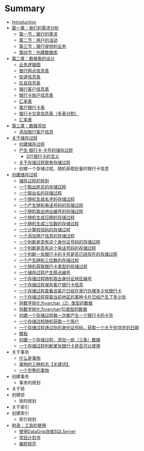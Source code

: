 # Summary

* [Introduction](README.md)
* [第一章：我们的需求分析](di-yi-zhang-ff1a-wo-men-de-xu-qiu-fen-xi.md)
  * [第一节：银行的需求](di-yi-zhang-ff1a-wo-men-de-xu-qiu-fen-xi/di-yi-jie-ff1a-yin-xing-de-xu-qiu.md)
  * [第二节：用户的活动](di-yi-zhang-ff1a-wo-men-de-xu-qiu-fen-xi/di-er-jie-ff1a-yong-hu-de-huo-dong.md)
  * [第三节：银行提供的业务](di-yi-zhang-ff1a-wo-men-de-xu-qiu-fen-xi/di-san-jie-ff1a-yin-xing-ti-gong-de-ye-wu.md)
  * [第四节：创建数据库](di-yi-zhang-ff1a-wo-men-de-xu-qiu-fen-xi/di-si-jie-ff1a-chuang-jian-shu-ju-ku.md)
* [第二章：数据表的设计](di-er-zhang-ff1a-shu-ju-biao-de-she-ji.md)
  * [业务逻辑图](di-er-zhang-ff1a-shu-ju-biao-de-she-ji/ye-wu-luo-ji-tu.md)
  * [银行网点信息表](di-er-zhang-ff1a-shu-ju-biao-de-she-ji/yin-xing-wang-dian-xin-xi-biao.md)
  * [街道信息表](di-er-zhang-ff1a-shu-ju-biao-de-she-ji/jie-dao-xin-xi-biao.md)
  * [区县信息表](di-er-zhang-ff1a-shu-ju-biao-de-she-ji/qu-xian-xin-xi-biao.md)
  * [银行客户信息表](di-er-zhang-ff1a-shu-ju-biao-de-she-ji/yin-xing-ke-hu-xin-xi-biao.md)
  * [银行卡账户信息表](di-er-zhang-ff1a-shu-ju-biao-de-she-ji/yin-xing-qia-zhang-hu-xin-xi-biao.md)
  * [汇率表](di-er-zhang-ff1a-shu-ju-biao-de-she-ji/hui-lv-biao.md)
  * [客户银行卡表](di-er-zhang-ff1a-shu-ju-biao-de-she-ji/ke-hu-yin-xing-qia-biao.md)
  * [银行卡交易信息表（多表分割）](di-er-zhang-ff1a-shu-ju-biao-de-she-ji/yin-xing-qia-jiao-yi-xin-xi-biao-ff08-duo-biao-fen-ge-ff09.md)
  * [汇率表](di-er-zhang-ff1a-shu-ju-biao-de-she-ji/hui-lv-biao.md)
* [第三章：数据添加](di-san-zhang-ff1a-shu-ju-tian-jia.md)
  * [添加银行客户信息](di-san-zhang-ff1a-shu-ju-tian-jia/tian-jia-yin-xing-ke-hu-xin-xi.md)
* [关于储存过程](guan-yu-chu-cun-guo-cheng.md)
  * [创建储存过程](guan-yu-chu-cun-guo-cheng/chuang-jian-chu-cun-guo-cheng.md)
  * [产生·银行卡·卡号的储存过程](guan-yu-chu-cun-guo-cheng/chan-751fb7-yin-xing-5361b7-qia-hao-de-chu-cun-guo-cheng.md)
    * [DIY银行卡的含义](guan-yu-chu-cun-guo-cheng/chan-751fb7-yin-xing-5361b7-qia-hao-de-chu-cun-guo-cheng/diyyin-xing-qia-de-han-yi.md)
  * [关于存储过程嵌套存储过程](guan-yu-chu-cun-guo-cheng/guan-yu-cun-chu-guo-cheng-qian-tao-cun-chu-guo-cheng.md)
  * 创建一个存储过程，随机获取批量的银行卡信息
* [创建储存过程](chuang-jian-chu-cun-guo-cheng.md)
  * [储存过程的规划](chuang-jian-chu-cun-guo-cheng/chu-cun-guo-cheng-de-gui-hua.md)
  * [一个取出姓氏的存储过程](chuang-jian-chu-cun-guo-cheng/yi-ge-qu-chu-xing-shi-de-cun-chu-guo-cheng.md)
  * [一个取出名的存储过程](chuang-jian-chu-cun-guo-cheng/yi-ge-qu-chu-ming-de-cun-chu-guo-cheng.md)
  * [一个随机生成名字的存储过程](chuang-jian-chu-cun-guo-cheng/yi-ge-sui-ji-sheng-cheng-ming-zi-de-cun-chu-guo-cheng.md)
  * [一个产生随机电话号码的存储过程](chuang-jian-chu-cun-guo-cheng/yi-ge-chan-sheng-sui-ji-dian-hua-hao-ma-de-cun-chu-guo-cheng.md)
  * [一个随机取出地址编号的存储过程](chuang-jian-chu-cun-guo-cheng/yi-ge-sui-ji-qu-chu-di-zhi-bian-hao-de-cun-chu-guo-cheng.md)
  * [一个随机生成日期的存储过程](chuang-jian-chu-cun-guo-cheng/yi-ge-sui-ji-sheng-cheng-ri-qi-de-cun-chu-guo-cheng.md)
  * [一个随机生成三位数的存储过程](chuang-jian-chu-cun-guo-cheng/yi-ge-sui-ji-sheng-cheng-san-wei-shu-de-cun-chu-guo-cheng.md)
  * [一个计算校验码的存储过程](chuang-jian-chu-cun-guo-cheng/yi-ge-ji-suan-xiao-yan-ma-de-cun-chu-guo-cheng.md)
  * [一个添加用户信息的存储过程](chuang-jian-chu-cun-guo-cheng/yi-ge-tian-jia-yong-hu-xin-xi-de-cun-chu-guo-cheng.md)
  * [一个判断是否有这个身份证号码的存储过程](chuang-jian-chu-cun-guo-cheng/yi-ge-pan-duan-shi-fou-you-zhe-ge-shen-fen-zheng-hao-ma-de-cun-chu-guo-cheng.md)
  * [一个判断是否有这个电话号码的存储过程](chuang-jian-chu-cun-guo-cheng/yi-ge-pan-duan-shi-fou-you-zhe-ge-dian-hua-hao-ma-de-cun-chu-guo-cheng.md)
  * [一个判断一张银行卡的卡号是否已经存在的存储过程](chuang-jian-chu-cun-guo-cheng/yi-ge-pan-duan-yi-zhang-yin-xing-qia-de-qia-hao-shi-fou-yi-jing-cun-zai-de-cun-chu-guo-cheng.md)
  * [一个产生随机三位数的存储过程](chuang-jian-chu-cun-guo-cheng/yi-ge-chan-sheng-sui-ji-san-wei-shu-de-cun-chu-guo-cheng.md)
  * [一个随机获取银行卡类型的存储过程](chuang-jian-chu-cun-guo-cheng/yi-ge-sui-ji-huo-qu-yin-xing-qia-lei-xing-de-cun-chu-guo-cheng.md)
  * [一个储存过程产生网点编号](chuang-jian-chu-cun-guo-cheng/yi-ge-chu-cun-guo-cheng-chan-sheng-wang-dian-bian-hao.md)
  * [一个存储过程随机取出身份证地区编号](chuang-jian-chu-cun-guo-cheng/yi-ge-cun-chu-guo-cheng-sui-ji-qu-chu-shen-fen-zheng-di-qu-bian-hao.md)
  * [一个存储过程保存客户银行卡信息](chuang-jian-chu-cun-guo-cheng/yi-ge-cun-chu-guo-cheng-bao-cun-ke-hu-yin-xing-qia-xin-xi.md)
  * [一个存储过程查看该客户已经在我行办理多少张银行卡](chuang-jian-chu-cun-guo-cheng/yi-ge-cun-chu-guo-cheng-cha-kan-gai-ke-hu-yi-jing-zai-wo-xing-ban-li-duo-shao-zhang-yin-xing-qia.md)
  * [一个存储过程获取当前地区的某种卡片已经产生了多少张](chuang-jian-chu-cun-guo-cheng/yi-ge-cun-chu-guo-cheng-huo-qu-dang-qian-di-qu-de-mou-zhong-qia-pian-yi-jing-chan-sheng-le-duo-shao-zhang.md)
  * [将数字转化为varchar（2）类型的数据](chuang-jian-chu-cun-guo-cheng/jiang-shu-zi-zhuan-hua-wei-varchar-2-ff09-lei-xing-de-shu-ju.md)
  * [将数字转化为varchar\(5\)类型的数据](chuang-jian-chu-cun-guo-cheng/jiang-shu-zi-zhuan-hua-wei-varchar-5-lei-xing-de-shu-ju.md)
  * [创建一个存储过程每一次都产生一个银行卡的卡号](chuang-jian-chu-cun-guo-cheng/chuang-jian-yi-ge-cun-chu-guo-cheng-mei-yi-ci-du-chan-sheng-yi-ge-yin-xing-qia-de-qia-hao.md)
  * [一个存储过程随机获取一个用户](chuang-jian-chu-cun-guo-cheng/yi-ge-cun-chu-guo-cheng-sui-ji-huo-qu-yi-ge-yong-hu.md)
  * [一个存储过程通过你的身份证号码，获取一个大于你18岁的日期](chuang-jian-chu-cun-guo-cheng/yi-ge-cun-chu-guo-cheng-tong-guo-ni-de-shen-fen-zheng-hao-ma-ff0c-huo-qu-yi-ge-da-yu-ni-18-sui-de-ri-qi.md)
  * [模板](chuang-jian-chu-cun-guo-cheng/mo-ban.md)
  * [创建一个存储过程，添加一组（三条）数据](chuang-jian-chu-cun-guo-cheng/chuang-jian-yi-ge-cun-chu-guo-cheng-ff0c-tian-jia-yi-zu-ff08-san-tiao-ff09-shu-ju.md)
  * [一个存储过程判断某张银行卡是否可以使用](chuang-jian-chu-cun-guo-cheng/yi-ge-cun-chu-guo-cheng-pan-duan-mou-zhang-yin-xing-qia-shi-fou-ke-yi-shi-yong.md)
* 关于事务
  * [什么是事物](shi-yao-shi-shi-wu.md)
  * [事物的三种标志【关键词】](shi-wu-de-san-zhong-biao-zhi-3010-guan-jian-ci-3011.md)
  * [一个完整的事物](yi-ge-wan-zheng-de-shi-wu.md)
* 创建事务
  * 事务的规划
* 关于锁
* 创建锁
  * 锁的规划
* 关于索引
* 创建索引
  * 索引规划
* [附录：工具的使用](fu-lu-ff1a-gong-ju-de-shi-yong.md)
  * [使用DataGrip连接SQLServer](fu-lu-ff1a-gong-ju-de-shi-yong/shi-yong-datagrip-lian-jie-sqlserver.md)
  * [项目计划书](fu-lu-ff1a-gong-ju-de-shi-yong/xiang-mu-ji-hua-shu.md)
  * [编程规范](fu-lu-ff1a-gong-ju-de-shi-yong/bian-cheng-gui-fan.md)

